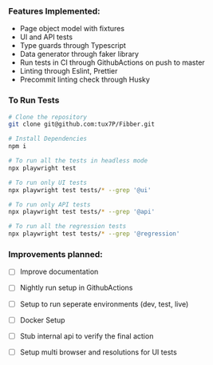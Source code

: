 ### Features Implemented:
* Page object model with fixtures
* UI and API tests
* Type guards through Typescript
* Data generator through faker library
* Run tests in CI through GithubActions on push to master
* Linting through Eslint, Prettier 
* Precommit linting check through Husky  


### To Run Tests

```bash
# Clone the repository
git clone git@github.com:tux7P/Fibber.git

# Install Dependencies
npm i

# To run all the tests in headless mode
npx playwright test

# To run only UI tests 
npx playwright test tests/* --grep '@ui'

# To run only API tests 
npx playwright test tests/* --grep '@api'

# To run all the regression tests 
npx playwright test tests/* --grep '@regression'

```

### Improvements planned:
* [ ] Improve documentation  
* [ ] Nightly run setup in GithubActions
* [ ] Setup to run seperate environments (dev, test, live)
* [ ] Docker Setup
* [ ] Stub internal api to verify the final action 
* [ ] Setup multi browser and resolutions for UI tests

